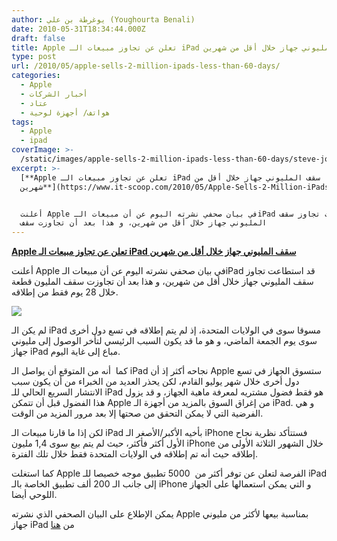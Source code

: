 ```yaml
---
author: يوغرطة بن علي (Youghourta Benali)
date: 2010-05-31T18:34:44.000Z
draft: false
title: Apple تعلن عن تجاوز مبيعات الـ iPad سقف المليوني جهاز خلال أقل من شهرين
type: post
url: /2010/05/apple-sells-2-million-ipads-less-than-60-days/
categories:
  - Apple
  - أخبار الشركات
  - عتاد
  - هواتف/ أجهزة لوحية
tags:
  - Apple
  - ipad
coverImage: >-
  /static/images/apple-sells-2-million-ipads-less-than-60-days/steve-jobs-ipad.jpg
excerpt: >-
  [**Apple تعلن عن تجاوز مبيعات الـ iPad سقف المليوني جهاز خلال أقل من
  شهرين**](https://www.it-scoop.com/2010/05/Apple-Sells-2-Million-iPads-Less-Than-60-Days)


  أعلنت Apple في بيان صحفي نشرته اليوم عن أن مبيعات الـiPad قد استطاعت تجاوز سقف
  المليوني جهاز خلال أقل من شهرين، و هذا بعد أن تجاوزت سقف
---
```

[**Apple تعلن عن تجاوز مبيعات الـ iPad سقف المليوني جهاز خلال أقل من شهرين**](https://www.it-scoop.com/2010/05/Apple-Sells-2-Million-iPads-Less-Than-60-Days)

أعلنت Apple في بيان صحفي نشرته اليوم عن أن مبيعات الـiPad قد استطاعت تجاوز سقف المليوني جهاز خلال أقل من شهرين، و هذا بعد أن تجاوزت سقف المليون قطعة خلال 28 يوم فقط من إطلاقه.

![](/static/images/apple-sells-2-million-ipads-less-than-60-days/steve-jobs-ipad.jpg)

لم يكن الـ iPad مسوقا سوى في الولايات المتحدة، إذ لم يتم إطلاقه في تسع دول أخرى سوى يوم الجمعة الماضي، و هو ما قد يكون السبب الرئيسي لتأخر الوصول إلى مليوني جهاز iPad مباع إلى غاية اليوم.

كما  أنه من المتوقع أن يواصل الـ iPad نجاحه أكثر إذ أن Apple ستسوق الجهاز في تسع دول أخرى خلال شهر يوليو القادم، لكن يحذر العديد من الخبراء من أن يكون سبب الانتشار السريع الحالي للـ iPad هو فقط فضول مشتريه لمعرفة ماهية الجهاز، و قد يزول هذا الفضول قبل أن تتمكن Apple من إغراق السوق بالمزيد من أجهزة الـ iPad. و هي الفرضية التي لا يمكن التحقق من صحتها إلا بعد مرور المزيد من الوقت.

لكن إذا ما قارنا مبيعات الـ iPad بأخيه الأكبر/الأصغر الـ iPhone فستتأكد نظرية نجاح الأول أكثر فأكثر، حيث لم يتم بيع سوى 1,4 مليون iPhone خلال الشهور الثلاثة الأولى من إطلاقه حيث أنه تم إطلاقه في الولايات المتحدة فقط خلال تلك الفترة.

كما استغلت Apple الفرصة لتعلن عن توفر أكثر من  5000 تطبيق موجه خصيصا للـ iPad إلى جانب الـ 200 ألف تطبيق الخاصة بالـ iPhone و التي يمكن استعمالها على الجهاز اللوحي أيضا.

يمكن الإطلاع على البيان الصحفي الذي نشرته Apple بمناسبة بيعها لأكثر من مليوني جهاز iPad من [هنا](http://www.apple.com/pr/library/2010/05/31ipad.html)
